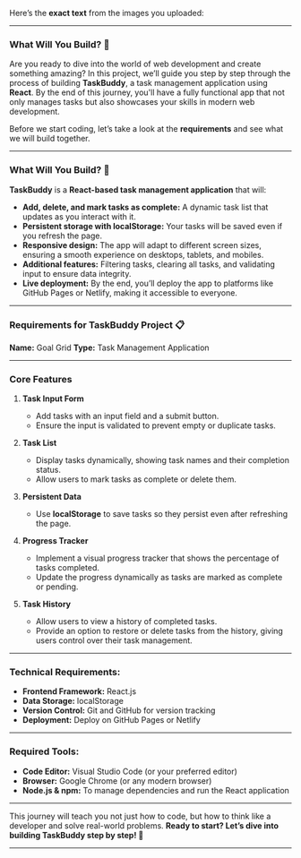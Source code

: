 Here’s the **exact text** from the images you uploaded:

---

### What Will You Build? 🧩

Are you ready to dive into the world of web development and create something amazing? In this project, we’ll guide you step by step through the process of building **TaskBuddy**, a task management application using **React**. By the end of this journey, you'll have a fully functional app that not only manages tasks but also showcases your skills in modern web development.

Before we start coding, let’s take a look at the **requirements** and see what we will build together.

---

### What Will You Build? 🧩

**TaskBuddy** is a **React-based task management application** that will:

* **Add, delete, and mark tasks as complete:** A dynamic task list that updates as you interact with it.
* **Persistent storage with localStorage:** Your tasks will be saved even if you refresh the page.
* **Responsive design:** The app will adapt to different screen sizes, ensuring a smooth experience on desktops, tablets, and mobiles.
* **Additional features:** Filtering tasks, clearing all tasks, and validating input to ensure data integrity.
* **Live deployment:** By the end, you’ll deploy the app to platforms like GitHub Pages or Netlify, making it accessible to everyone.

---

### Requirements for TaskBuddy Project 📋

**Name:** Goal Grid
**Type:** Task Management Application

---

### Core Features

1. **Task Input Form**

   * Add tasks with an input field and a submit button.
   * Ensure the input is validated to prevent empty or duplicate tasks.

2. **Task List**

   * Display tasks dynamically, showing task names and their completion status.
   * Allow users to mark tasks as complete or delete them.

3. **Persistent Data**

   * Use **localStorage** to save tasks so they persist even after refreshing the page.

4. **Progress Tracker**

   * Implement a visual progress tracker that shows the percentage of tasks completed.
   * Update the progress dynamically as tasks are marked as complete or pending.

5. **Task History**

   * Allow users to view a history of completed tasks.
   * Provide an option to restore or delete tasks from the history, giving users control over their task management.

---

### Technical Requirements:

* **Frontend Framework:** React.js
* **Data Storage:** localStorage
* **Version Control:** Git and GitHub for version tracking
* **Deployment:** Deploy on GitHub Pages or Netlify

---

### Required Tools:

* **Code Editor:** Visual Studio Code (or your preferred editor)
* **Browser:** Google Chrome (or any modern browser)
* **Node.js & npm:** To manage dependencies and run the React application

---

This journey will teach you not just how to code, but how to think like a developer and solve real-world problems.
**Ready to start? Let’s dive into building TaskBuddy step by step! 🌟**

---


